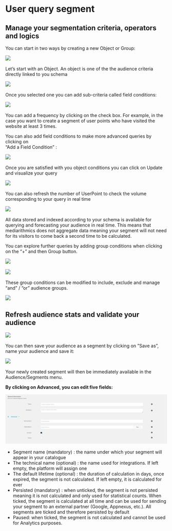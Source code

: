 # User query segment



## **Manage your segmentation criteria, operators and logics**

You can start in two ways by creating a new Object or Group:

![](https://lh5.googleusercontent.com/L6rcj34A-OVn_ZdeZBXHFpUfIbF37obULAS5OqoYG3kfpTv2iNgxAZQXyP-PPC5tb5iAKCWOlOKMECQiMLt1FBG2CEGYvEO5GNJ9fQKBKMUc6UPe66_DeePC-mYYZQ)

Let’s start with an Object. An object is one of the the audience criteria directly linked to you schema

![](https://lh6.googleusercontent.com/JtMppJflUP-oRwo9lnzfiYdR9LTb3LuC74HrK8xIQ75hz46wVrOcYYmWwvUjhwraS48x7T4_yd8YrHNDdX99tH9h7Uw5qIYEhKH2OwYBKIl4FShLf1FN82y3gOKkQQ)

Once you selected one you can add sub-criteria called field conditions:

![](https://lh6.googleusercontent.com/OWQGlD7sNrpSk7_9OlirH8Nmk13Hhv5OrOekwp5hmUGnLB_yIrInr88zhumQgu2faALTpkfd_-mbniAdmQ4EpM_hfIEGI0X0rg_tMXnDxmAZJiHWxdFpFxDwAz_pSA)

You can add a frequency by clicking on the check box. For example, in the case you want to create a segment of user points who have visited the website at least 3 times. 

You can also add field conditions to make more advanced queries by clicking on   
“Add a Field Condition” :

![](https://lh5.googleusercontent.com/daBN62dOEZSYiV0Ve8w_m7FX5v8bt_qL-P0NYZ_TUal1xSaPix0_qIalJKZvdpDaMZ4rXII-xnV4IpoBT0iCLOFl2ZhGTZDVYeSbIfChm2AHoAUyk0n3GpWwRt4Wuw)

Once you are satisfied with you object conditions you can click on Update and visualize your query 

![](https://lh4.googleusercontent.com/bmWIlfz1u_wlWderMgppBECz-9NOTvrtu_SmliXaugLHjt1pvwYEnW-goPmZdrba9Q-xnVBuCfD2NF1dyljoakwRLQTMDssr4C7mF6WaZimavBNHmfYdzdG2iuB-Cg)

You can also refresh the number of UserPoint to check the volume corresponding to your query in real time

![](https://lh4.googleusercontent.com/B2UgtkZxwZQ8_LzyKBx2G0Fpsxa9zX86A7QEKGEfFxuQhjuRkwgyU-BqUGvGenEu1PbyWVnBoF1zXrMawceTQzybWGrg4AqwqHL762EbNKVK0LlgyKwIRft3V7iYWg)

All data stored and indexed according to your schema is available for querying and forecasting your audience in real time. This means that mediarithmics does not aggregate data meaning your segment will not need for its visitors to come back a second time to be calculated.

You can explore further queries by adding group conditions when clicking on the “+” and then Group button.

![](https://lh4.googleusercontent.com/IIxhGeBdtOPISYbF-0TBBsiUu9F7ONIcXPXEhk5qYwL_FcLBTNyDNny5Urd5fzwRB-LfZxrZ19KxZDmw-B_vLgGdjqzwrF4z5v1pB5-8UFzZuRKwpL67E2lK6YRJJg)

![](https://lh6.googleusercontent.com/frRB_kjmCVxq_gLRw06GowVbATgY-rve_z4WPQxsvpITeD5rsNZowsK6dKz4dSK3EFENLHnNxO3_CNur8JJzBv9d6uClhGO0en4pd58AbFN62h7BSIDHpucQvpzJug)

These group conditions can be modified to include, exclude and manage “and” / “or” audience groups.

![](https://lh6.googleusercontent.com/vmgDi3Nt9oQzPH_C4N-6wpt-0hKdQylKFhJJE-2FYuuEOaTxzVQxzYW-kZat1DfRlfItKvbtldWuJnFXImxNi9jZXupIbFFu3FtVDWtvLK9WLw9yBmuSg1c99c1CQw)



## **Refresh audience stats and validate your audience**

![](https://lh6.googleusercontent.com/ScCworaVSX6ny-EjcIjoWzA_-U2VQlHepquNj0oQ0XB2Bl968SWZc2_GErNpmhyt6tbYSXb4vUQdRoTpxaZDsi_nLOWZd6FbPPZnsTrymfVJPnYUFdM0q0VuZ0zCqA)

You can then save your audience as a segment by clicking on ”Save as”, name your audience and save it:

![](https://lh5.googleusercontent.com/xXmjBsDArEKS3HrxilBeitr-yI3Nj4QyfJH3Ty3JztcVJa-mnCxodyXks_5r2-UuR0Zf7SKt4WnZDv172HJOyf37GXR3G6soWig4XvQmEsJ3TnA98AyKz9KwZKFkYg)

Your newly created segment will then be immediately available in the Audience/Segments menu.

**By clicking on Advanced, you can edit five fields:**

![](../../.gitbook/assets/capture-de-cran-2020-11-13-a-11.29.42.png)

* Segment name \(mandatory\) : the name under which your segment will appear in your catalogue
* The technical name \(optional\) : the name used for integrations. If left empty, the platform will assign one
* The default lifetime \(optional\) : the duration of calculation in days, once expired, the segment is not calculated. If left empty, it is calculated for ever
* Persisted \(mandatory\) : when unticked, the segment is not persisted meaning it is not calculated and only used for statistical counts. When ticked, the segment is calculated at all time and can be used for sending your segment to an external partner \(Google, Appnexus, etc.\). All segments are ticked and therefore persisted by default
* Paused: when ticked, the segment is not calculated and cannot be used for Analytics purposes.

